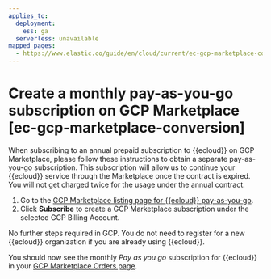 ```yaml
---
applies_to:
  deployment:
    ess: ga
  serverless: unavailable
mapped_pages:
  - https://www.elastic.co/guide/en/cloud/current/ec-gcp-marketplace-conversion.html
---
```


# Create a monthly pay-as-you-go subscription on GCP Marketplace [ec-gcp-marketplace-conversion]

When subscribing to an annual prepaid subscription to {{ecloud}} on GCP Marketplace, please follow these instructions to obtain a separate pay-as-you-go subscription. This subscription will allow us to continue your {{ecloud}} service through the Marketplace once the contract is expired. You will not get charged twice for the usage under the annual contract.

1. Go to the [GCP Marketplace listing page for {{ecloud}} pay-as-you-go](https://console.cloud.google.com/marketplace/product/elastic-prod/elastic-cloud).
2. Click **Subscribe** to create a GCP Marketplace subscription under the selected GCP Billing Account.

No further steps required in GCP. You do not need to register for a new {{ecloud}} organization if you are already using {{ecloud}}.

You should now see the monthly *Pay as you go* subscription for {{ecloud}} in your [GCP Marketplace Orders page](https://console.cloud.google.com/marketplace/orders).
